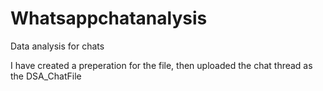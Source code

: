 # Whatsappchatanalysis
Data analysis for chats


I have created a preperation for the file, then uploaded the chat thread as the DSA_ChatFile
